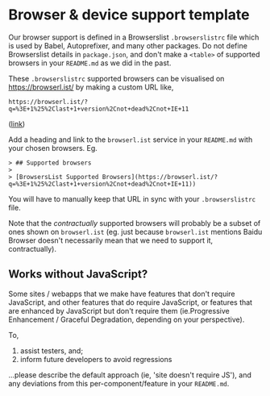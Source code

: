 # Browser & device support template

Our browser support is defined in a Browserslist `.browserslistrc` file which is used by Babel, Autoprefixer, and many other packages. Do not define Browserslist details in `package.json`, and don't make a `<table>` of supported browsers in your `README.md` as we did in the past.

These `.browserslistrc` supported browsers can be visualised on https://browserl.ist/ by making a custom URL like,

    https://browserl.ist/?q=%3E+1%25%2Clast+1+version%2Cnot+dead%2Cnot+IE+11

([link](https://browserl.ist/?q=%3E+1%25%2Clast+1+version%2Cnot+dead%2Cnot+IE+11))

Add a heading and link to the `browserl.ist` service in your `README.md` with your chosen browsers. Eg.

    > ## Supported browsers
    > 
    > [BrowsersList Supported Browsers](https://browserl.ist/?q=%3E+1%25%2Clast+1+version%2Cnot+dead%2Cnot+IE+11))

You will have to manually keep that URL in sync with your `.browserslistrc` file.

Note that the _contractually_ supported browsers will probably be a subset of ones shown on `browserl.ist` (eg. just because `browserl.ist` mentions Baidu Browser doesn't necessarily mean that we need to support it, contractually).

## Works without JavaScript?

Some sites / webapps that we make have features that don't require JavaScript, and other features that do require JavaScript, or features that are enhanced by JavaScript but don't require them (ie.Progressive Enhancement / Graceful Degradation, depending on your perspective).

To,
1. assist testers, and;
2. inform future developers to avoid regressions

...please describe the default approach (ie, 'site doesn't require JS'), and any deviations from this per-component/feature in your `README.md`.
